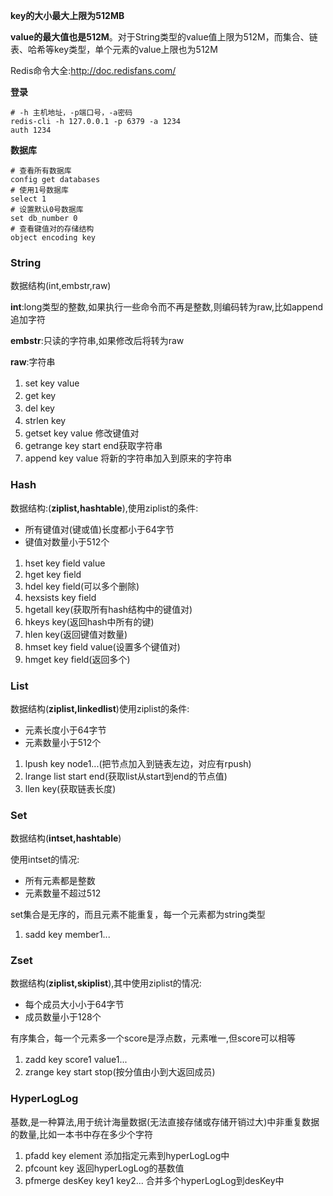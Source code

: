 **key的大小最大上限为512MB**

**value的最大值也是512M**。对于String类型的value值上限为512M，而集合、链表、哈希等key类型，单个元素的value上限也为512M

Redis命令大全:http://doc.redisfans.com/

**登录**

```shell
# -h 主机地址，-p端口号，-a密码
redis-cli -h 127.0.0.1 -p 6379 -a 1234
auth 1234
```

**数据库**

```shell
# 查看所有数据库
config get databases
# 使用1号数据库
select 1
# 设置默认0号数据库
set db_number 0
# 查看键值对的存储结构
object encoding key
```

### String

数据结构(int,embstr,raw)

**int**:long类型的整数,如果执行一些命令而不再是整数,则编码转为raw,比如append追加字符

**embstr**:只读的字符串,如果修改后将转为raw

**raw**:字符串

1. set key value　　
2. get key 　　
3. del key 　　
4. strlen key 　
5. getset key value 修改键值对
6. getrange key start end获取字符串
7. append key value 将新的字符串加入到原来的字符串

### Hash

数据结构:(**ziplist,hashtable**),使用ziplist的条件:

- 所有键值对(键或值)长度都小于64字节
- 键值对数量小于512个

1. hset key field value　
2. hget key field
3. hdel key field(可以多个删除)
4. hexsists key field
5. hgetall key(获取所有hash结构中的键值对)
6. hkeys key(返回hash中所有的键)
7. hlen key(返回键值对数量)
8. hmset key field value(设置多个键值对)
9. hmget key field(返回多个)　　

### List

数据结构(**ziplist,linkedlist**)使用ziplist的条件:

- 元素长度小于64字节
- 元素数量小于512个

1. lpush key node1...(把节点加入到链表左边，对应有rpush)
2. lrange list start end(获取list从start到end的节点值)
3. llen key(获取链表长度)　　

### Set

数据结构(**intset,hashtable**)

使用intset的情况:

- 所有元素都是整数
- 元素数量不超过512

set集合是无序的，而且元素不能重复，每一个元素都为string类型

1. sadd key member1...

### Zset

数据结构(**ziplist,skiplist**),其中使用ziplist的情况:

- 每个成员大小小于64字节
- 成员数量小于128个

有序集合，每一个元素多一个score是浮点数，元素唯一,但score可以相等

1. zadd key score1 value1...　　
2. zrange key start stop(按分值由小到大返回成员) 

### HyperLogLog

基数,是一种算法,用于统计海量数据(无法直接存储或存储开销过大)中非重复数据的数量,比如一本书中存在多少个字符

1. pfadd key element        添加指定元素到hyperLogLog中
2. pfcount key      返回hyperLogLog的基数值
3. pfmerge desKey key1 key2...      合并多个hyperLogLog到desKey中